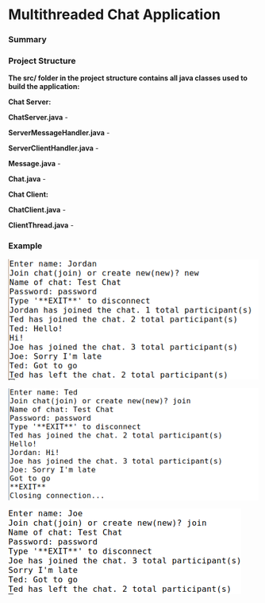 # Multithreaded Chat Application

### Summary





### Project Structure



**The src/ folder in the project structure contains all java classes used to build the application:**

**Chat Server:**

**ChatServer.java** - 

**ServerMessageHandler.java** -

**ServerClientHandler.java** -


**Message.java** -

**Chat.java** -


**Chat Client:**

**ChatClient.java** -

**ClientThread.java** -




### Example


![Client 1 Example](/example_graphics/client1.png)

![Client 2 Example](/example_graphics/client2.png)

![Client 3 Example](/example_graphics/client3.png)
